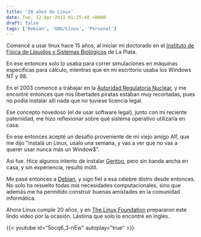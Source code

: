 ```yaml
---
title: '20 años de Linux'
date: Tue, 12 Apr 2011 01:25:40 +0000
draft: false
tags: ['Debian', 'GNU/Linux', 'Personal']
---
```


Comencé a usar linux hace 15 años, al iniciar mi doctorado en el [Instituto de Física de Líquidos y Sistemas Biológicos](http://www.iflysib.unlp.edu.ar/) de La Plata. 

En ese entonces solo lo usaba para correr simulaciones en máquinas específicas para cálculo, mientras que en mi escritorio usaba los Windows NT y 98. 

En el 2003 comencé a trabajar en la [Autoridad Regulatoria Nuclear](http://www.arn.gov.ar/), y me encontré entonces que mis libertades piratas estaban muy recortadas, pues no podía instalar allí nada que no tuviese licencia legal. 

Ese concepto novedoso (el de usar software legal), junto con mi reciente paternidad, me hizo reflexionar sobre qué sistema operativo utilizaría en casa. 

En ese entonces acepté un desafío proveniente de mi viejo amigo Alf, que me dijo "instalá un Linux, usalo una semana, y vas a ver que no vas a querer usar nunca más un Window$". 

Así fue. Hice algunos intento de instalar [Gentoo](http://www.gentoo.org/), pero sin banda ancha en casa, y sin experiencia, resultó inútil. 

Me pasé entonces a [Debian](http://www.debian.org/index.es.html), y sigo fiel a esa célebre distro desde entonces. No solo ha resuelto todas mis necesidades computacionales, sino que además me ha permitido construir buenas amistades en la comunidad informática. 

Ahora Linux cumple 20 años, y en [The Linux Foundation](http://www.linuxfoundation.org/20th/) prepararon este lindo video por la ocasión. Lástima que solo lo encontré en inglés.

{{< youtube id="5ocq6_3-nEw" autoplay="true" >}}
